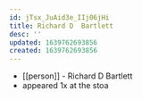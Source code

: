 ```yaml
---
id: jTsx_JuAid3e_IIj06jHi
title: Richard D  Bartlett
desc: ''
updated: 1639762693856
created: 1639762693856
---
```



- [[person]] - Richard D  Bartlett
- appeared 1x at the stoa
